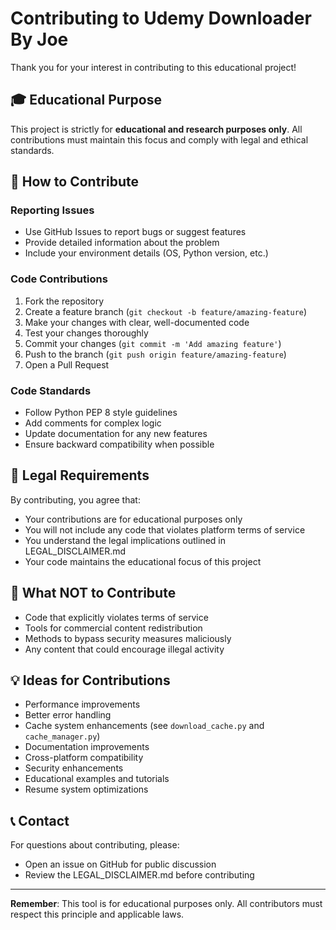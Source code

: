 # Contributing to Udemy Downloader By Joe

Thank you for your interest in contributing to this educational project! 

## 🎓 Educational Purpose

This project is strictly for **educational and research purposes only**. All contributions must maintain this focus and comply with legal and ethical standards.

## 🔧 How to Contribute

### Reporting Issues
- Use GitHub Issues to report bugs or suggest features
- Provide detailed information about the problem
- Include your environment details (OS, Python version, etc.)

### Code Contributions
1. Fork the repository
2. Create a feature branch (`git checkout -b feature/amazing-feature`)
3. Make your changes with clear, well-documented code
4. Test your changes thoroughly
5. Commit your changes (`git commit -m 'Add amazing feature'`)
6. Push to the branch (`git push origin feature/amazing-feature`)
7. Open a Pull Request

### Code Standards
- Follow Python PEP 8 style guidelines
- Add comments for complex logic
- Update documentation for any new features
- Ensure backward compatibility when possible

## 📝 Legal Requirements

By contributing, you agree that:
- Your contributions are for educational purposes only
- You will not include any code that violates platform terms of service
- You understand the legal implications outlined in LEGAL_DISCLAIMER.md
- Your code maintains the educational focus of this project

## 🚫 What NOT to Contribute

- Code that explicitly violates terms of service
- Tools for commercial content redistribution
- Methods to bypass security measures maliciously
- Any content that could encourage illegal activity

## 💡 Ideas for Contributions

- Performance improvements
- Better error handling  
- Cache system enhancements (see `download_cache.py` and `cache_manager.py`)
- Documentation improvements
- Cross-platform compatibility
- Security enhancements
- Educational examples and tutorials
- Resume system optimizations

## 📞 Contact

For questions about contributing, please:
- Open an issue on GitHub for public discussion
- Review the LEGAL_DISCLAIMER.md before contributing

---

**Remember**: This tool is for educational purposes only. All contributors must respect this principle and applicable laws. 